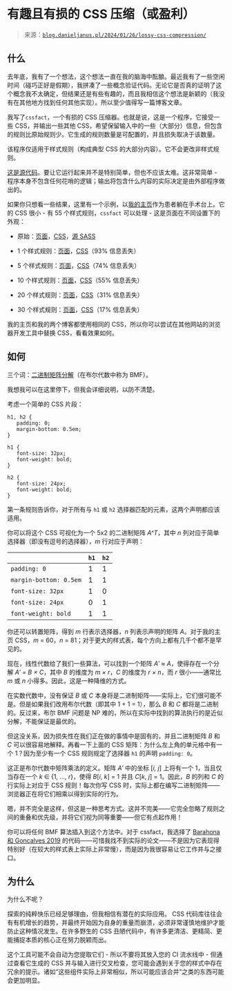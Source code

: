 <!--yml

类别：未分类

日期：2024-05-27 15:12:20

-->

# 有趣且有损的 CSS 压缩（或盈利）

> 来源：[`blog.danieljanus.pl/2024/01/26/lossy-css-compression/`](https://blog.danieljanus.pl/2024/01/26/lossy-css-compression/)

## 什么

去年底，我有了一个想法，这个想法一直在我的脑海中酝酿。最近我有了一些空闲时间（碰巧正好是假期），我拼凑了一些概念验证代码。无论它是否真的证明了这个概念我不太确定，但结果还是有些有趣的，而且我相信这个想法是新颖的（我没有在其他地方找到任何其他实现）。所以至少值得写一篇博客文章。

我写了`cssfact`，一个有损的 CSS 压缩器。也就是说，这是一个程序，它接受一些 CSS，并输出一些其他 CSS，希望保留输入中的一些（大部分）信息，但包含的规则比原始规则少。它生成的规则数量是可配置的，并且损失取决于该数量。

该程序仅适用于样式规则（构成典型 CSS 的大部分内容）。它不会更改非样式规则。

[这是源代码](https://github.com/nathell/cssfact)。要让它运行起来并不是特别简单，但也不应该太难。这非常简单 - 程序本身不包含任何花哨的逻辑；输出将包含什么内容的实际决定是由外部程序做出的。

如果你只想看一些结果，这里有一个示例，以[我的主页](https://danieljanus.pl)作为患者躺在手术台上。它的 CSS 很小 - 有 55 个样式规则，`cssfact` 可以处理 - 这是页面在不同设置下的外观：

+   原始：[页面](https://danieljanus.pl)，[CSS](https://danieljanus.pl/css/nhp.css)，[源 SASS](https://github.com/nathell/nhp/blob/master/src/sass/nhp.sass)

+   1 个样式规则：[页面](https://danieljanus.pl/index1.html)，[CSS](https://danieljanus.pl/css/nhp1.css)（93% 信息丢失）

+   5 个样式规则：[页面](https://danieljanus.pl/index5.html)，[CSS](https://danieljanus.pl/css/nhp5.css)（74% 信息丢失）

+   10 个样式规则：[页面](https://danieljanus.pl/index10.html)，[CSS](https://danieljanus.pl/css/nhp10.css)（55% 信息丢失）

+   20 个样式规则：[页面](https://danieljanus.pl/index20.html)，[CSS](https://danieljanus.pl/css/nhp20.css)（31% 信息丢失）

+   30 个样式规则：[页面](https://danieljanus.pl/index30.html)，[CSS](https://danieljanus.pl/css/nhp30.css)（17% 信息丢失）

我的主页和我的两个博客都使用相同的 CSS，所以你可以尝试在其他网站的浏览器开发工具中替换 CSS，看看效果如何。

## 如何

三个词：[二进制矩阵分解](https://cs.uef.fi/~pauli/bmf_tutorial/material.html)（在布尔代数中称为 BMF）。

我想我可以在这里停下，但我会详细说明，以防不清楚。

考虑一个简单的 CSS 片段：

```
h1, h2 {
   padding: 0;
   margin-bottom: 0.5em;
}

h1 {
   font-size: 32px;
   font-weight: bold;
}

h2 {
   font-size: 24px;
   font-weight: bold;
} 
```

第一条规则告诉你，对于所有与 `h1` 或 `h2` 选择器匹配的元素，这两个声明都应该适用。

你可以将这个 CSS 可视化为一个 5x2 的二进制矩阵 *A^T*，其中 *n* 列对应于简单选择器（即没有逗号的选择器），*m* 行对应于声明：

|  | `h1` | `h2` |
| --- | --- | --- |
| `padding: 0` | 1 | 1 |
| `margin-bottom: 0.5em` | 1 | 1 |
| `font-size: 32px` | 1 | 0 |
| `font-size: 24px` | 0 | 1 |
| `font-weight: bold` | 1 | 1 |

你还可以转置矩阵，得到 *m* 行表示选择器，*n* 列表示声明的矩阵 *A*。对于我的主页 CSS，*m* = 60，*n* = 81；对于更大的样式表，每个方向上都有几千个都不是罕见的。

现在，线性代数给了我们一些算法，可以找到一个矩阵 *A′ ≈ A*，使得存在一个分解 *A′ = B × C*，其中 *B* 的维度为 *m × r*，*C* 的维度为 *r × n*，而 *r* 很小——通常比 *m* 或 *n* 小得多。因此，这是一种降维的方式。

在实数代数中，没有保证 *B* 或 *C* 本身将是二进制矩阵——实际上，它们很可能不是。但是如果我们改用布尔代数（即其中 1 + 1 = 1），那么 *B* 和 *C* 都将是二进制的。反过来，布尔 BMF 问题是 NP 难的，所以在实际中找到的算法执行的是近似分解，不能保证是最优的。

但这没关系，因为损失性在我们正在做的事情中是固有的，并且二进制矩阵 *B* 和 *C* 可以很容易地解释。再看一下上面的 CSS 矩阵：为什么左上角的单元格中有一个 1？因为至少有一个 CSS 规则规定了选择器 `h1` 的声明 `padding: 0`。

这正是布尔代数中矩阵乘法的定义。矩阵 *A′* 中的坐标 [*i, j*] 上将有一个 1，当且仅当存在一个 *k* ∈ {1, …, *r*}，使得 *B*[*i*, *k*] = 1 并且 *C*[*k*, *j*] = 1。因此，*B* 的列和 *C* 的行实际上对应于 CSS 规则！每次你写 CSS 时，实际上都在编写二进制矩阵——浏览器正在将它们相乘以得到实际的行为。

嗯，并不完全是这样，但这是一种思考方式。这并不完美——它完全忽略了规则之间的重叠和优先级，并将它们视为同等重要——但它有点起作用！

你可以将任何 BMF 算法插入到这个方法中。对于 cssfact，我选择了 [Barahona 和 Goncalves 2019](https://github.com/IBM/binary-matrix-factorization/) 的代码——可惜我找不到实际的论文——不是因为它表现得特别好（在较大的样式表上实际上非常慢），而是因为我很容易让它工作并与之接口。

## 为什么

为什么不呢？

探索的纯粹快乐已经足够理由，但我相信有潜在的实际应用。 CSS 代码库往往会有有机增长的趋势，并最终开始因为自身的重量而崩溃，必须非常谨慎地维护才能防止这种情况发生。在许多野生的 CSS 丑陋代码中，有许多更清洁、更精简、更能捕捉本质的核心正在努力脱颖而出。

这个工具可能不会自动为您提取它们 - 所以不要将其放入您的 CI 流水线中 - 但通过查看它生成的 CSS 并与输入进行交叉检查，您可能会遇到关于您的样式中存在冗余的提示。诸如“这些组件实际上非常相似，所以可能应该合并”之类的东西可能会更加明显。
